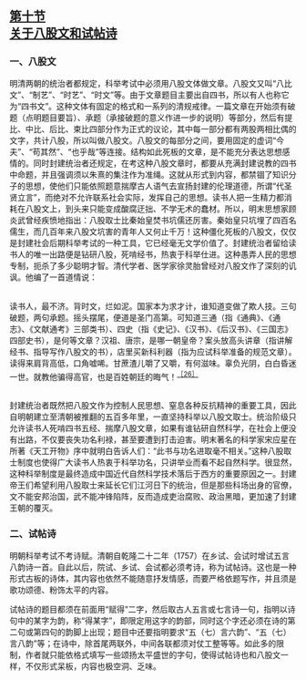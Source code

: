 <?xml version='1.0' encoding='utf-8'?>
<html xmlns="http://www.w3.org/1999/xhtml">
  <head>
    <title>中国古代文化史（插图本）（上下）</title>
    <link href="page-template.xpgt" rel="stylesheet" type="application/vnd.adobe-page-template+xml"/>
    <meta http-equiv="Content-Type" content="text/html; charset=utf-8"/>
  <link href="../stylesheet.css" rel="stylesheet" type="text/css"/>
<link href="../page_styles.css" rel="stylesheet" type="text/css"/>
</head>
  <body class="calibre">
<div class="calibre1" id="chapter6">
<h2 class="left" id="sec40"><a class="calibre29" id="page290"></a><a class="calibre29" href="part0003.html#s40">第十节<br class="calibre27"/>关于八股文和试帖诗</a></h2>
<h3 class="left1">一、八股文</h3>
<p class="indent">明清两朝的统治者都规定，科举考试中必须用八股文体做文章。八股文又叫“八比文”、“制艺”、“时艺”、“时文”等。由于文章题目主要出自四书，所以有人也称它为“四书文”。这种文体有固定的格式和一系列的清规戒律。一篇文章在开始须有破题（点明题目要旨）、承题（承接破题的意义作进一步的说明）等部分，然后有提比、中比、后比、束比四部分作为正式的议论，其中每一部分都有两股两相比偶的文字，共计八股，所以叫做八股文。八股文的每部分之间，要用固定的虚词“今夫”、“苟其然”、“也乎哉”等连接。结构如此死板的文章，是不能充分表达思想感情的。同时封建统治者还规定，在考这种八股文章时，都要从充满封建说教的四书中命题，并且强调须以朱熹的集注作为准绳。这就从形式到内容，都禁锢了知识分子的思想，使他们只能依照题意揣摩古人语气去宣扬封建的伦理道德，所谓“代圣贤立言”，而绝对不允许联系社会实际，发挥自己的思想。读书人把一生精力都消耗在八股文上，到头来只能变成酸腐迂拙、不学无术的蠢材。所以，明末思想家顾炎武曾经疾愤地指出：八股取士比秦始皇焚书坑儒还厉害。秦始皇只坑埋了四百名儒生，而几百年来八股文坑害的青年人又何止千万！这种僵化死板的八股文，仅仅是封建社会后期科举考试的一种工具，它已经毫无文学价值了。封建统治者留给读书人的唯一出路便是钻研八股，死啃经书，热衷于科举仕进。这种愚弄人民的思想专制，扼杀了多少聪明才智。清代学者、医学家徐灵胎曾经对八股文作了深刻的讥讽。他编了一首道情说：<br class="calibre1"/><br class="calibre1"/></p>
<p class="indent">读书人，最不济。背时文，烂如泥。国家本为求才计，谁知道变做了欺人技。三句破题，两句承题。摇头摆尾，便道是圣门高第。可知道三通（指《通典》、《通志》、《文献通考》三部类书）、四史（指《史记》、《汉书》、《后汉书》、《三国志》四部史书），是何等文章？汉祖、唐宗，是哪一朝皇帝？案头放高头讲章（指讲解经书、指导写作八股文的书），店里买新科利器（指为应试科举准备的规范文章）。读得来肩背高低，口角嘘唏。甘蔗渣儿嚼了又嚼，有何滋味。辜负光阴，白白昏迷一世。就教他骗得高官，也是百姓朝廷的晦气！<sup class="calibre33"><a href="part0053.html#fn247" id="fnref247">［26］</a></sup><br class="calibre1"/><br class="calibre1"/></p>
<p class="indent"><a id="page291"></a>封建统治者既然把八股文作为控制人民思想、窒息各种反抗精神的重要工具，因此自明朝建立至清朝被推翻的五百多年里，一直坚持科举以八股文取士。统治阶级只允许读书人死啃四书五经、揣摩八股文章，如果有谁钻研自然科学，在社会上便没有出路，不仅要丧失功名利禄，甚至要遭到打击迫害。明末著名的科学家宋应星在所著《天工开物》序中就明白告诉人们：“此书与功名进取毫不相关。”这种八股取士制度也使得广大读书人热衷于科举功名，只讲举业而看不起自然科学。很显然，这种科举制度是最终造成中国近代自然科学技术落后于西方的重要原因之一。封建帝王们希望利用八股取士来延长它们江河日下的统治，但是那些科场出身的官僚，文不能安邦治国，武不能冲锋陷阵，反而造成吏治腐败、政治黑暗，更加速了封建王朝的覆灭。</p>
<h3 class="left1">二、试帖诗</h3>
<p class="indent">明朝科举考试不考诗赋。清朝自乾隆二十二年（1757）在乡试、会试时增试五言八韵诗一首。自此以后，院试、乡试、会试都必须考诗，称为试帖诗。这也是一种形式古板的诗体，其内容也依然不能随意抒发情感，而要严格依题写作，并且须是歌功颂德、粉饰太平的内容。</p>
<p class="indent">试帖诗的题目都须在前面用“赋得”二字，然后取古人五言或七言诗一句，指明以诗句中的某字为韵，称“得某字”，即限定用这字的韵部，同时这个字还必须在诗的第二句或第四句的韵脚上出现；题目中还要指明要求“五（七）言六韵”、“五（七）言八韵”等；在诗中，除首尾两联外，中间各联都须对仗工整等等。如此多的限制，作者就只能依格式填写一些颂扬太平盛世的字句，使得试帖诗也和八股文一样，不仅形式呆板，内容也极空洞、乏味。</p>
</div>
</body>
</html>
